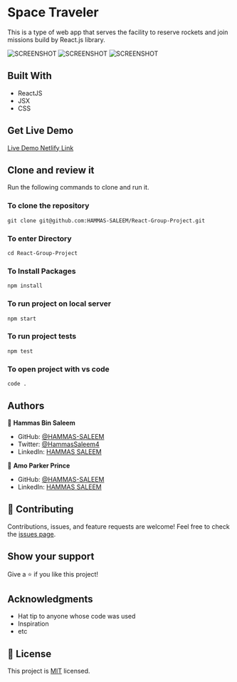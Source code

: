 # Space Traveler

This is a type of web app that serves the facility to reserve rockets and join missions build by React.js library.

![SCREENSHOT](https://raw.githubusercontent.com/microverseinc/curriculum-react-redux/main/group-project/images/space-travelers__rockets.png?token=GHSAT0AAAAAABR6DPBVXYCK4NBLMF5QX36AYRI722Q)
![SCREENSHOT](https://raw.githubusercontent.com/microverseinc/curriculum-react-redux/main/group-project/images/space-travelers__missions.png?token=GHSAT0AAAAAABR6DPBU5XDOZYGFIY5PFRNQYRI724Q)
![SCREENSHOT](https://raw.githubusercontent.com/microverseinc/curriculum-react-redux/main/group-project/images/space-travelers__my-profile.png?token=GHSAT0AAAAAABR6DPBV64JPIVIGD7GO54FSYRI726A)

## Built With

- ReactJS
- JSX
- CSS

## Get Live Demo

[Live Demo Netlify Link](https://hammasspace.netlify.app/)


## Clone and review it

Run the following commands to clone and run it.

### To clone the repository

  `git clone git@github.com:HAMMAS-SALEEM/React-Group-Project.git`

### To enter Directory

`cd React-Group-Project`

### To Install Packages

`npm install`

### To run project on local server

`npm start`

### To run project tests

`npm test`

### To open project with vs code 

`code .`

## Authors

👤 **Hammas Bin Saleem**

- GitHub: [@HAMMAS-SALEEM](https://github.com/HAMMAS-SALEEM)
- Twitter: [@HammasSaleem4](https://twitter.com/HammasSaleem4)
- LinkedIn: [HAMMAS SALEEM](https://www.linkedin.com/in/hammas-saleem)

👤 **Amo Parker Prince**

- GitHub: [@HAMMAS-SALEEM](https://github.com/mrparkersson)
- LinkedIn: [HAMMAS SALEEM](https://www.linkedin.com/in/amopp/)

## 🤝 Contributing
Contributions, issues, and feature requests are welcome!
Feel free to check the [issues page](../../issues/).

## Show your support
Give a ⭐️ if you like this project!

## Acknowledgments
- Hat tip to anyone whose code was used
- Inspiration
- etc

## 📝 License
This project is [MIT](./MIT.md) licensed.

